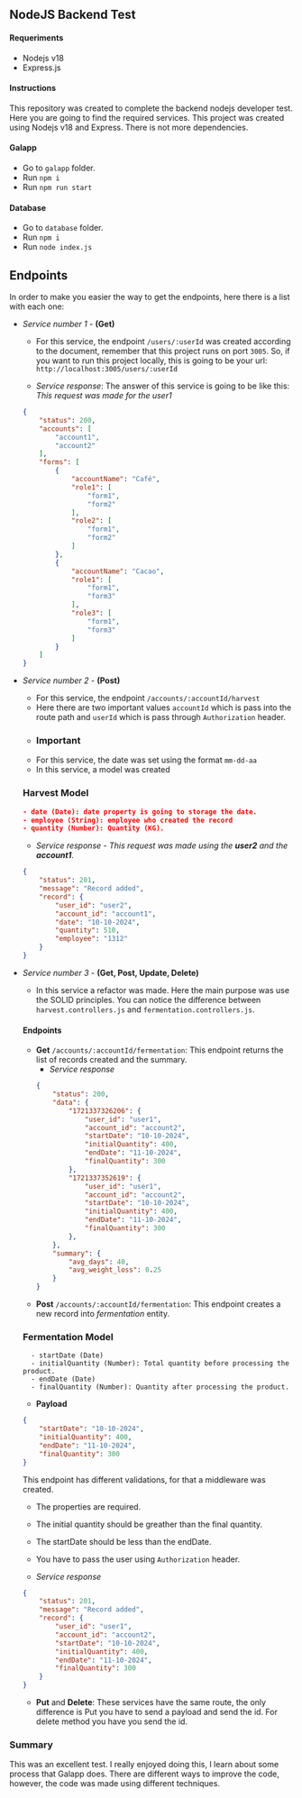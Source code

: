 ## NodeJS Backend Test

#### Requeriments
- Nodejs v18
- Express.js

#### Instructions 
This repository was created to complete the backend nodejs developer test. Here you are going to find the required services. This project was created using Nodejs v18 and Express. There is not more dependencies. 

#### Galapp
- Go to ```galapp``` folder.
- Run ```npm i```
- Run ```npm run start```

#### Database
- Go to ```database``` folder.
- Run ```npm i```
- Run ```node index.js```


## Endpoints
In order to make you easier the way to get the endpoints, here there is a list with each one: 

- *Service number 1* - **(Get)**
    - For this service, the endpoint ```/users/:userId``` was created according to the document, remember that  this project runs on port ```3005```. So, if you want to run this project locally, this is going to be your url: ```http://localhost:3005/users/:userId```

    - *Service response*:  The answer of this service is going to be like this: *This request was made for the user1*
    ```json
    {
        "status": 200,
        "accounts": [
            "account1",
            "account2"
        ],
        "forms": [
            {
                "accountName": "Café",
                "role1": [
                    "form1",
                    "form2"
                ],
                "role2": [
                    "form1",
                    "form2"
                ]
            },
            {
                "accountName": "Cacao",
                "role1": [
                    "form1",
                    "form3"
                ],
                "role3": [
                    "form1",
                    "form3"
                ]
            }
        ]
    }
    ```
- *Service number 2* - **(Post)**
    - For this service, the endpoint ```/accounts/:accountId/harvest```
    - Here there are two important values ```accountId``` which is pass into the route path and ```userId``` which is pass through ```Authorization``` header.
    - ### Important
    - For this service, the date was set using the format ``mm-dd-aa``
    - In this service, a model was created
    ### Harvest Model
    ```json
    - date (Date): date property is going to storage the date.
    - employee (String): employee who created the record
    - quantity (Number): Quantity (KG).
    ```
     - *Service response* - *This request was made using the **user2** and the **account1***.
    ```json 
    {
        "status": 201,
        "message": "Record added",
        "record": {
            "user_id": "user2",
            "account_id": "account1",
            "date": "10-10-2024",
            "quantity": 510,
            "employee": "1312"
        }
    }
    ```

- *Service number 3* - **(Get, Post, Update, Delete)**
    - In this service a refactor was made. Here the main purpose was use the SOLID principles. You can notice the difference between ```harvest.controllers.js``` and ```fermentation.controllers.js```. 

    #### Endpoints
    - **Get** ```/accounts/:accountId/fermentation```: This endpoint returns the list of records created and the summary.
        - *Service response*
        ```json 
        {
            "status": 200,
            "data": {
                "1721337326206": {
                    "user_id": "user1",
                    "account_id": "account2",
                    "startDate": "10-10-2024",
                    "initialQuantity": 400,
                    "endDate": "11-10-2024",
                    "finalQuantity": 300
                },
                "1721337352619": {
                    "user_id": "user1",
                    "account_id": "account2",
                    "startDate": "10-10-2024",
                    "initialQuantity": 400,
                    "endDate": "11-10-2024",
                    "finalQuantity": 300
                },
            },
            "summary": {
                "avg_days": 40,
                "avg_weight_loss": 0.25
            }
        } 
        ```
    - **Post** ```/accounts/:accountId/fermentation```: This endpoint creates a new record into *fermentation* entity.
    ### Fermentation Model
        - startDate (Date)
        - initialQuantity (Number): Total quantity before processing the product.
        - endDate (Date)
        - finalQuantity (Number): Quantity after processing the product.
    - **Payload** 

    ```json
    {
        "startDate": "10-10-2024",
        "initialQuantity": 400,
        "endDate": "11-10-2024",
        "finalQuantity": 300
    }
    ```
    This endpoint has different validations, for that a middleware was created. 
    - The properties are required.
    - The initial quantity should be greather than the final quantity.
    - The startDate should be less than the endDate. 
    - You have to pass the user using ```Authorization``` header.

    - *Service response* 
    ```json
    {
        "status": 201,
        "message": "Record added",
        "record": {
            "user_id": "user1",
            "account_id": "account2",
            "startDate": "10-10-2024",
            "initialQuantity": 400,
            "endDate": "11-10-2024",
            "finalQuantity": 300
        }
    }
    ```
    - **Put** and **Delete**: These services have the same route, the only difference is Put you have to send a payload and send the id. For delete method you have you send the id.

### Summary
This was an excellent test. I really enjoyed doing this, I learn about some process that Galapp does. 
There are different ways to improve the code, however, the code was made using different techniques. 
